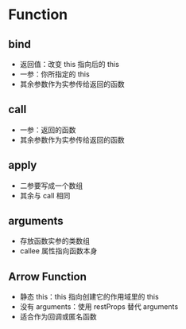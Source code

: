 # Function

## bind

- 返回值：改变 this 指向后的 this
- 一参：你所指定的 this
- 其余参数作为实参传给返回的函数

## call

- 一参：返回的函数
- 其余参数作为实参传给返回的函数

## apply

- 二参要写成一个数组
- 其余与 call 相同

## arguments

- 存放函数实参的类数组
- callee 属性指向函数本身

## Arrow Function

- 静态 this：this 指向创建它的作用域里的 this
- 没有 arguments：使用 restProps 替代 arguments
- 适合作为回调或匿名函数

